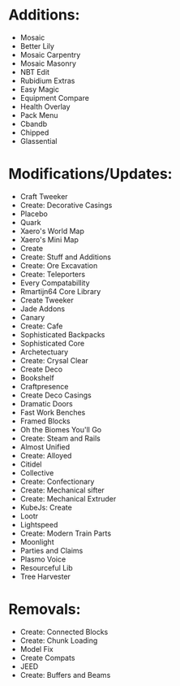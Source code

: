 # Additions:
- Mosaic
- Better Lily
- Mosaic Carpentry
- Mosaic Masonry
- NBT Edit
- Rubidium Extras
- Easy Magic
- Equipment Compare
- Health Overlay
- Pack Menu
- Cbandb
- Chipped
- Glassential
# Modifications/Updates:
- Craft Tweeker
- Create: Decorative Casings
- Placebo
- Quark
- Xaero's World Map
- Xaero's Mini Map
- Create
- Create: Stuff and Additions
- Create: Ore Excavation
- Create: Teleporters
- Every Compatabillity
- Rmartijn64 Core Library
- Create Tweeker
- Jade Addons
- Canary
- Create: Cafe
- Sophisticated Backpacks
- Sophisticated Core
- Archetectuary
- Create: Crysal Clear
- Create Deco
- Bookshelf
- Craftpresence
- Create Deco Casings
- Dramatic Doors
- Fast Work Benches
- Framed Blocks
- Oh the Biomes You'll Go
- Create: Steam and Rails
- Almost Unified
- Create: Alloyed
- Citidel
- Collective
- Create: Confectionary
- Create: Mechanical sifter
- Create: Mechanical Extruder
- KubeJs: Create
- Lootr
- Lightspeed
- Create: Modern Train Parts
- Moonlight
- Parties and Claims
- Plasmo Voice
- Resourceful Lib
- Tree Harvester
# Removals:
- Create: Connected Blocks
- Create: Chunk Loading
- Model Fix
- Create Compats
- JEED
- Create: Buffers and Beams